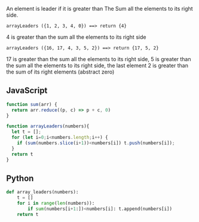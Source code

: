 An element is leader if it is greater than The Sum all the elements to its right side.

```
arrayLeaders ({1, 2, 3, 4, 0}) ==> return {4}
```
4 is greater than the sum all the elements to its right side
```
arrayLeaders ({16, 17, 4, 3, 5, 2}) ==> return {17, 5, 2}
```
17 is greater than the sum all the elements to its right side, 5 is greater than the sum all the elements to its right side, the last element 2 is greater than the sum of its right elements (abstract zero)


## JavaScript
```js
function sum(arr) {
  return arr.reduce((p, c) => p + c, 0)
}

function arrayLeaders(numbers){
  let t = [];
  for (let i=0;i<numbers.length;i++) {
    if (sum(numbers.slice(i+1))<numbers[i]) t.push(numbers[i]);
  }
  return t
}
```

## Python
```python
def array_leaders(numbers):
    t = []
    for i in range(len(numbers)):
        if sum(numbers[i+1:])<numbers[i]: t.append(numbers[i])
    return t
```